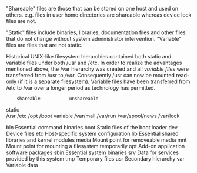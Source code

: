 "Shareable" files are those that can be stored on one host and used on others. e.g. files in user home directories are shareable whereas device lock files are not.

"Static" files include binaries, libraries, documentation files and other files that do not change without system administrator intervention. "Variable" files are files that are not static.

Historical UNIX-like filesystem hierarchies contained both static and variable files under both /usr and /etc. In order to realize the advantages mentioned above, the /var hierarchy was created and all _variable files_ were transferred from /usr to _/var_. Consequently /usr can now be mounted read-only (if it is a separate filesystem). Variable files have been transferred from /etc to /var over a longer period as technology has permitted.


        shareable	        unshareable
static  
        /usr	            /etc
        /opt	            /boot
variable
        /var/mail	        /var/run
 	    /var/spool/news	    /var/lock

bin	Essential command binaries
boot	Static files of the boot loader
dev	Device files
etc	Host-specific system configuration
lib	Essential shared libraries and kernel modules
media	Mount point for removeable media
mnt	Mount point for mounting a filesystem temporarily
opt	Add-on application software packages
sbin	Essential system binaries
srv	Data for services provided by this system
tmp	Temporary files
usr	Secondary hierarchy
var	Variable data

